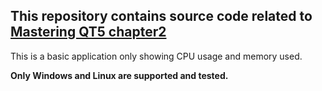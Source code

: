 ## This repository contains source code related to [Mastering QT5 chapter2](https://www.packtpub.com/application-development/mastering-qt-5)

This is a basic application only showing CPU usage and memory used.

**Only Windows and Linux are supported and tested.**


